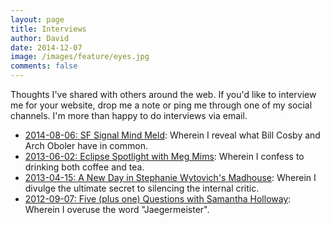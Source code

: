 ```yaml
---
layout: page
title: Interviews
author: David
date: 2014-12-07
image: /images/feature/eyes.jpg
comments: false
---
```


Thoughts I've shared with others around the web. If you'd like to interview me
for your website, drop me a note or ping me through one of my social channels.
I'm more than happy to do interviews via email.

- [2014-08-06: SF Signal Mind Meld](http://www.sfsignal.com/archives/2014/08/mind-meld-our-favorite-library-and-bookstore-memories/):
  Wherein I reveal what Bill Cosby and Arch Oboler have in common.
- [2013-06-02: Eclipse Spotlight with Meg Mims](http://megmims.com/2013/06/12/eclipse-spotlight-dark-fantasy-author-david-day/):
  Wherein I confess to drinking both coffee and tea.
- [2013-04-15: A New Day in Stephanie Wytovich's Madhouse](http://joinmeinthemadhouse.blogspot.com/2013/04/its-new-day-in-madhouse.html):
  Wherein I divulge the ultimate secret to silencing the internal critic.
- [2012-09-07: Five (plus one) Questions with Samantha Holloway](http://www.samanthaholloway.com/2012/09/five-plus-one-questions-david-day.html):
  Wherein I overuse the word "Jaegermeister".

